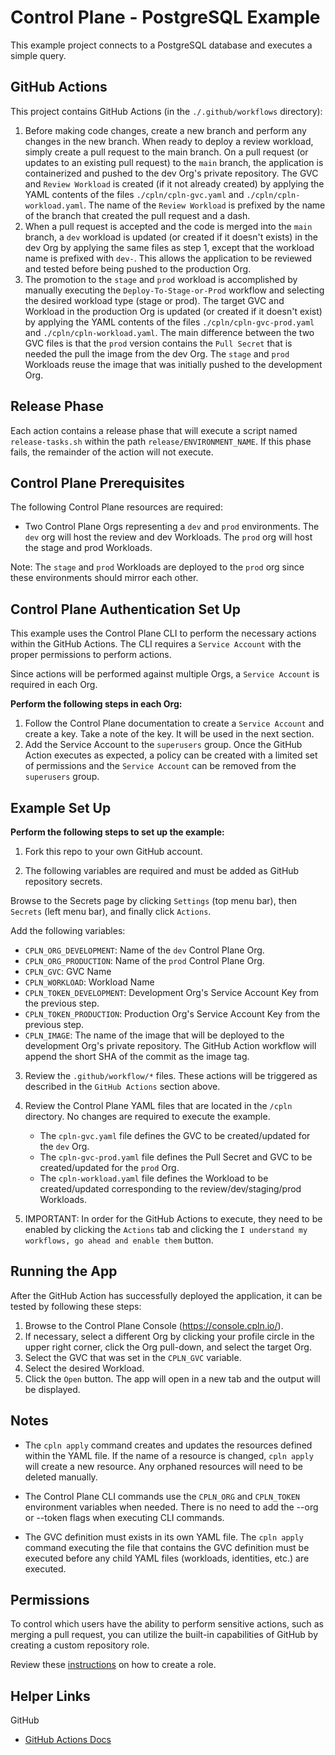 # Control Plane - PostgreSQL Example

This example project connects to a PostgreSQL database and executes a simple query.

## GitHub Actions

This project contains GitHub Actions (in the `./.github/workflows` directory):

1. Before making code changes, create a new branch and perform any changes in the new branch. When ready to deploy a review workload, simply create a pull request to the main branch. On a pull request (or updates to an existing pull request) to the `main` branch, the application is containerized and pushed to the dev Org's private repository. The GVC and `Review Workload` is created (if it not already created) by applying the YAML contents of the files `./cpln/cpln-gvc.yaml` and `./cpln/cpln-workload.yaml`. The name of the `Review Workload` is prefixed by the name of the branch that created the pull request and a dash.
2. When a pull request is accepted and the code is merged into the `main` branch, a `dev` workload is
   updated (or created if it doesn't exists) in the dev Org by applying the same files as step 1, except that the workload name is prefixed with `dev-`. This allows the application to be reviewed and tested before being pushed to the production Org.
3. The promotion to the `stage` and `prod` workload is accomplished by manually executing the `Deploy-To-Stage-or-Prod`
   workflow and selecting the desired workload type (stage or prod). The target GVC and Workload in the production Org is updated (or created if it doesn't exist) by applying the YAML contents of the files `./cpln/cpln-gvc-prod.yaml` and `./cpln/cpln-workload.yaml`. The main difference between the two GVC files is that the `prod` version contains the `Pull Secret` that is needed the pull the image from the dev Org. The `stage` and `prod` Workloads reuse the image that was initially pushed to the development Org.

## Release Phase

Each action contains a release phase that will execute a script named `release-tasks.sh` within the path
`release/ENVIRONMENT_NAME`. If this phase fails, the remainder of the action will not execute.

## Control Plane Prerequisites

The following Control Plane resources are required:

- Two Control Plane Orgs representing a `dev` and `prod` environments. The `dev` org will host the review and dev Workloads. The `prod` org will host the stage and prod Workloads.

Note: The `stage` and `prod` Workloads are deployed to the `prod` org since these environments should mirror each other.

## Control Plane Authentication Set Up

This example uses the Control Plane CLI to perform the necessary actions within the GitHub Actions. The CLI requires a `Service Account` with the proper permissions to perform actions.

Since actions will be performed against multiple Orgs, a `Service Account` is required in each Org.

**Perform the following steps in each Org:**

1. Follow the Control Plane documentation to create a `Service Account` and create a key. Take a note of the key. It will be used in the next section.
2. Add the Service Account to the `superusers` group. Once the GitHub Action executes as expected, a policy can be created with a limited set of permissions and the `Service Account` can be removed from the `superusers` group.

## Example Set Up

**Perform the following steps to set up the example:**

1. Fork this repo to your own GitHub account.

2. The following variables are required and must be added as GitHub repository secrets.

Browse to the Secrets page by clicking `Settings` (top menu bar), then `Secrets` (left menu bar), and finally click `Actions`.

Add the following variables:

- `CPLN_ORG_DEVELOPMENT`: Name of the `dev` Control Plane Org.
- `CPLN_ORG_PRODUCTION`: Name of the `prod` Control Plane Org.
- `CPLN_GVC`: GVC Name
- `CPLN_WORKLOAD`: Workload Name
- `CPLN_TOKEN_DEVELOPMENT`: Development Org's Service Account Key from the previous step.
- `CPLN_TOKEN_PRODUCTION`: Production Org's Service Account Key from the previous step.
- `CPLN_IMAGE`: The name of the image that will be deployed to the development Org's private repository. The GitHub Action workflow will append the short SHA of the commit as the image tag.

3. Review the `.github/workflow/*` files. These actions will be triggered as described in the `GitHub Actions` section above.

4. Review the Control Plane YAML files that are located in the `/cpln` directory. No changes are required to execute the example.

   - The `cpln-gvc.yaml` file defines the GVC to be created/updated for the `dev` Org.
   - The `cpln-gvc-prod.yaml` file defines the Pull Secret and GVC to be created/updated for the `prod` Org.
   - The `cpln-workload.yaml` file defines the Workload to be created/updated corresponding to the review/dev/staging/prod Workloads.

5. IMPORTANT: In order for the GitHub Actions to execute, they need to be enabled by clicking the `Actions` tab and clicking the `I understand my workflows, go ahead and enable them` button.

## Running the App

After the GitHub Action has successfully deployed the application, it can be tested by following these steps:

1. Browse to the Control Plane Console (https://console.cpln.io/).
2. If necessary, select a different Org by clicking your profile circle in the upper right corner, click the Org pull-down, and select the target Org.
3. Select the GVC that was set in the `CPLN_GVC` variable.
4. Select the desired Workload.
5. Click the `Open` button. The app will open in a new tab and the output will be displayed.

## Notes

- The `cpln apply` command creates and updates the resources defined within the YAML file. If the name of a resource is changed, `cpln apply` will create a new resource. Any orphaned resources will need to be deleted manually.

- The Control Plane CLI commands use the `CPLN_ORG` and `CPLN_TOKEN` environment variables when needed. There is no need to add the --org or --token flags when executing CLI commands.

- The GVC definition must exists in its own YAML file. The `cpln apply` command executing the file that contains the GVC definition must be executed before any child YAML files (workloads, identities, etc.) are executed.

## Permissions

To control which users have the ability to perform sensitive actions, such as merging a pull request, you can utilize the built-in capabilities of GitHub by creating a custom repository role.

Review these <a href="https://docs.github.com/en/enterprise-cloud@latest/organizations/managing-peoples-access-to-your-organization-with-roles/managing-custom-repository-roles-for-an-organization" target="_blank">instructions</a> on how to create a role.

## Helper Links

GitHub

- <a href="https://docs.github.com/en/actions" target="_blank">GitHub Actions Docs</a>
